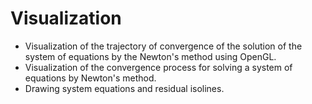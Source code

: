 # Visualization

* Visualization of the trajectory of convergence of the solution of the system of equations by the Newton's method using OpenGL.
* Visualization of the convergence process for solving a system of equations by Newton's method.
* Drawing system equations and residual isolines.
